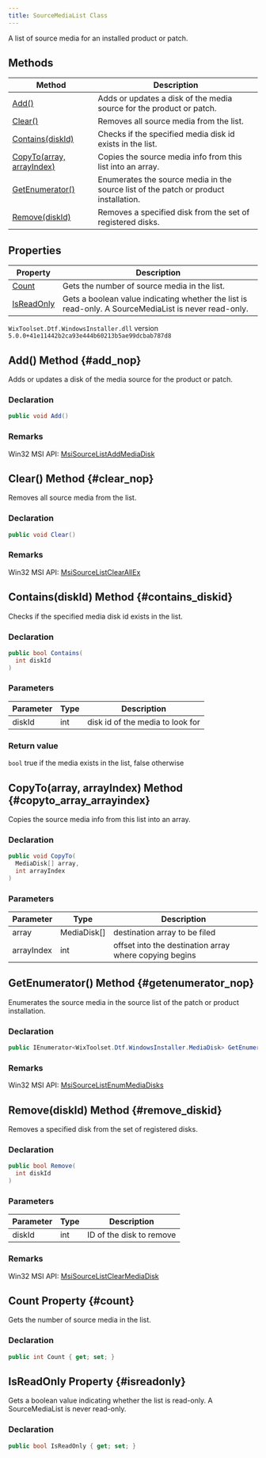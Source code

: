 ```yaml
---
title: SourceMediaList Class
---
```

A list of source media for an installed product or patch.
## Methods
| Method | Description |
| ------ | ----------- |
| [Add()](#add_nop) | Adds or updates a disk of the media source for the product or patch. |
| [Clear()](#clear_nop) | Removes all source media from the list. |
| [Contains(diskId)](#contains_diskid) | Checks if the specified media disk id exists in the list. |
| [CopyTo(array, arrayIndex)](#copyto_array_arrayindex) | Copies the source media info from this list into an array. |
| [GetEnumerator()](#getenumerator_nop) | Enumerates the source media in the source list of the patch or product installation. |
| [Remove(diskId)](#remove_diskid) | Removes a specified disk from the set of registered disks. |
## Properties
| Property | Description |
| ------ | ----------- |
| [Count](#count) | Gets the number of source media in the list. |
| [IsReadOnly](#isreadonly) | Gets a boolean value indicating whether the list is read-only. A SourceMediaList is never read-only. |
`WixToolset.Dtf.WindowsInstaller.dll` version `5.0.0+41e11442b2ca93e444b60213b5ae99dcbab787d8`
## Add() Method {#add_nop}
Adds or updates a disk of the media source for the product or patch.
### Declaration
```cs
public void Add()
```
### Remarks
Win32 MSI API: [MsiSourceListAddMediaDisk](http://msdn.microsoft.com/library/en-us/msi/setup/msisourcelistaddmediadisk.asp)

## Clear() Method {#clear_nop}
Removes all source media from the list.
### Declaration
```cs
public void Clear()
```
### Remarks
Win32 MSI API: [MsiSourceListClearAllEx](http://msdn.microsoft.com/library/en-us/msi/setup/msisourcelistclearallex.asp)

## Contains(diskId) Method {#contains_diskid}
Checks if the specified media disk id exists in the list.
### Declaration
```cs
public bool Contains(
  int diskId
)
```
### Parameters
| Parameter | Type | Description |
| --------- | ---- | ----------- |
| diskId | int | disk id of the media to look for |
### Return value
`bool` true if the media exists in the list, false otherwise
## CopyTo(array, arrayIndex) Method {#copyto_array_arrayindex}
Copies the source media info from this list into an array.
### Declaration
```cs
public void CopyTo(
  MediaDisk[] array,
  int arrayIndex
)
```
### Parameters
| Parameter | Type | Description |
| --------- | ---- | ----------- |
| array | MediaDisk[] | destination array to be filed |
| arrayIndex | int | offset into the destination array where copying begins |
## GetEnumerator() Method {#getenumerator_nop}
Enumerates the source media in the source list of the patch or product installation.
### Declaration
```cs
public IEnumerator<WixToolset.Dtf.WindowsInstaller.MediaDisk> GetEnumerator()
```
### Remarks
Win32 MSI API: [MsiSourceListEnumMediaDisks](http://msdn.microsoft.com/library/en-us/msi/setup/msisourcelistenummediadisks.asp)

## Remove(diskId) Method {#remove_diskid}
Removes a specified disk from the set of registered disks.
### Declaration
```cs
public bool Remove(
  int diskId
)
```
### Parameters
| Parameter | Type | Description |
| --------- | ---- | ----------- |
| diskId | int | ID of the disk to remove |
### Remarks
Win32 MSI API: [MsiSourceListClearMediaDisk](http://msdn.microsoft.com/library/en-us/msi/setup/msisourcelistclearmediadisk.asp)

## Count Property {#count}
Gets the number of source media in the list.
### Declaration
```cs
public int Count { get; set; }
```
## IsReadOnly Property {#isreadonly}
Gets a boolean value indicating whether the list is read-only. A SourceMediaList is never read-only.
### Declaration
```cs
public bool IsReadOnly { get; set; }
```
